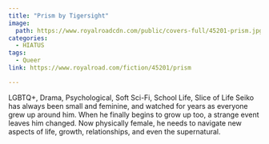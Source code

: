 ```yaml
---
title: "Prism by Tigersight"
image:
  path: https://www.royalroadcdn.com/public/covers-full/45201-prism.jpg
categories:
  - HIATUS
tags:
  - Queer
link: https://www.royalroad.com/fiction/45201/prism

---
```

LGBTQ+, Drama, Psychological, Soft Sci-Fi, School Life, Slice of Life
Seiko has always been small and feminine, and watched for years as everyone grew up around him. When he finally begins to grow up too, a strange event leaves him changed. Now physically female, he needs to navigate new aspects of life, growth, relationships, and even the supernatural.